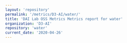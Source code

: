 ```yaml
---
layout: 'repository'
permalink: '/metrics/D3-AI/water/'
title: 'DAI Lab OSS Metrics Metrics report for water'
organization: 'D3-AI'
repository: 'water'
current_date: '2020-04-26'
---
```

